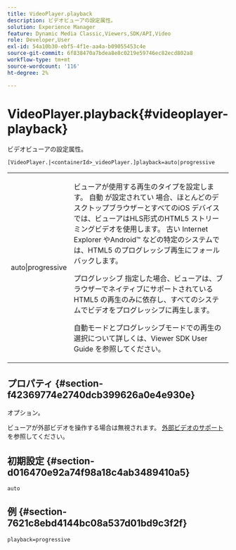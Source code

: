 ```yaml
---
title: VideoPlayer.playback
description: ビデオビューアの設定属性。
solution: Experience Manager
feature: Dynamic Media Classic,Viewers,SDK/API,Video
role: Developer,User
exl-id: 54a10b30-ebf5-4f1e-aa4a-b09055453c4e
source-git-commit: 6f838470a7bdea8e8c0219e59746ec82ecd802a8
workflow-type: tm+mt
source-wordcount: '116'
ht-degree: 2%

---
```


# VideoPlayer.playback{#videoplayer-playback}

ビデオビューアの設定属性。

`[VideoPlayer.|<containerId>_videoPlayer.]playback=auto|progressive`

<table id="table_C616483932C2482CA9794DDD7313FD7C"> 
 <tbody> 
  <tr> 
   <td colname="col1"> <p> <span class="codeph"> auto|progressive</span> </p> </td> 
   <td colname="col2"> <p> ビューアが使用する再生のタイプを設定します。 自動 <span class="codeph"> が設定されてい </span> 場合、ほとんどのデスクトップブラウザーとすべてのiOS デバイスでは、ビューアはHLS形式のHTML5 ストリーミングビデオを使用します。 古い Internet Explorer やAndroid™ などの特定のシステムでは、HTML5 のプログレッシブ再生にフォールバックします。 </p> <p>プログレッシブ <span class="codeph"></span> 指定した場合、ビューアは、ブラウザーでネイティブにサポートされているHTML5 の再生のみに依存し、すべてのシステムでビデオをプログレッシブに再生します。 </p> <p>自動モードとプログレッシブモードでの再生の選択について詳しくは、Viewer SDK User Guide を参照してください。 </p> </td> 
  </tr> 
 </tbody> 
</table>

## プロパティ {#section-f42369774e2740dcb399626a0e4e930e}

オプション。

ビューアが外部ビデオを操作する場合は無視されます。 [ 外部ビデオのサポート ](../../../c-html5-s7-aem-asset-viewers/c-html5-video-reference/r-html5-video-viewer-20-external-video-support.md#concept-22c67fee43274a29b28ee16770b1b1f3) を参照してください。

## 初期設定 {#section-d016470e92a74f98a18c4ab3489410a5}

`auto`

## 例 {#section-7621c8ebd4144bc08a537d01bd9c3f2f}

```
playback=progressive
```
